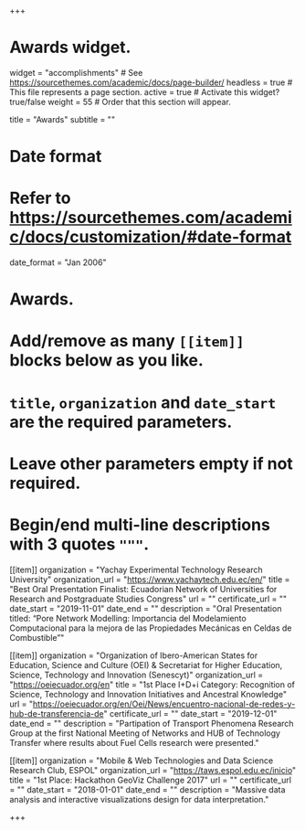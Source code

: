 +++
# Awards widget.
widget = "accomplishments"  # See https://sourcethemes.com/academic/docs/page-builder/
headless = true  # This file represents a page section.
active = true  # Activate this widget? true/false
weight = 55  # Order that this section will appear.

title = "Awards"
subtitle = ""

# Date format
#   Refer to https://sourcethemes.com/academic/docs/customization/#date-format
date_format = "Jan 2006"

# Awards.
#   Add/remove as many `[[item]]` blocks below as you like.
#   `title`, `organization` and `date_start` are the required parameters.
#   Leave other parameters empty if not required.
#   Begin/end multi-line descriptions with 3 quotes `"""`.

[[item]]
  organization = "Yachay Experimental Technology Research University"
  organization_url = "https://www.yachaytech.edu.ec/en/"
  title = "Best Oral Presentation Finalist: Ecuadorian Network of Universities for Research and Postgraduate Studies Congress"
  url = ""
  certificate_url = ""
  date_start = "2019-11-01"
  date_end = ""
  description = "Oral Presentation titled: “Pore Network Modelling: Importancia del Modelamiento Computacional para la mejora de las Propiedades Mecánicas en Celdas de Combustible”"

[[item]]
  organization = "Organization of Ibero-American States for Education, Science and Culture (OEI) & Secretariat for Higher Education, Science, Technology and Innovation (Senescyt)"
  organization_url = "https://oeiecuador.org/en"
  title = "1st Place I+D+i Category: Recognition of Science, Technology and Innovation Initiatives and Ancestral Knowledge"
  url = "https://oeiecuador.org/en/Oei/News/encuentro-nacional-de-redes-y-hub-de-transferencia-de"
  certificate_url = ""
  date_start = "2019-12-01"
  date_end = ""
  description = "Partipation of Transport Phenomena Research Group at the first National Meeting of Networks and HUB of Technology Transfer where results about Fuel Cells research were presented."
  
  
[[item]]
  organization = "Mobile & Web Technologies and Data Science Research Club, ESPOL"
  organization_url = "https://taws.espol.edu.ec/inicio"
  title = "1st Place: Hackathon GeoViz Challenge 2017"
  url = ""
  certificate_url = ""
  date_start = "2018-01-01"
  date_end = ""
  description = "Massive data analysis and interactive visualizations design for data interpretation."

+++

